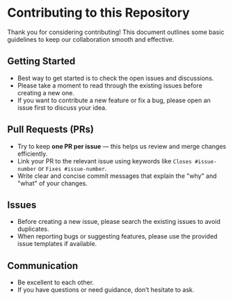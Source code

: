 # Contributing to this Repository

Thank you for considering contributing! This document outlines some basic guidelines to keep our collaboration smooth and effective.

## Getting Started

- Best way to get started is to check the open issues and discussions.
- Please take a moment to read through the existing issues before creating a new one.
- If you want to contribute a new feature or fix a bug, please open an issue first to discuss your idea.

## Pull Requests (PRs)

- Try to keep **one PR per issue** — this helps us review and merge changes efficiently.
- Link your PR to the relevant issue using keywords like `Closes #issue-number` or `Fixes #issue-number`.
- Write clear and concise commit messages that explain the "why" and "what" of your changes.

## Issues

- Before creating a new issue, please search the existing issues to avoid duplicates.
- When reporting bugs or suggesting features, please use the provided issue templates if available.

## Communication

- Be excellent to each other.
- If you have questions or need guidance, don’t hesitate to ask.
